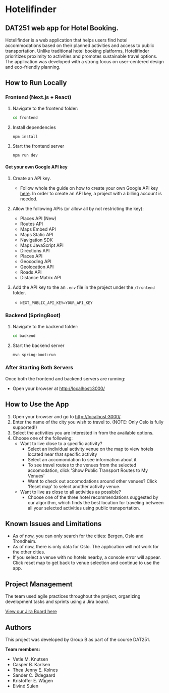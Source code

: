 # Hotelifinder

## DAT251 web app for Hotel Booking.
Hotelifinder is a web application that helps users find hotel accommodations based on their planned activities and access to public transportation. Unlike traditional hotel booking platforms, Hotelifinder prioritizes proximity to activities and promotes sustainable travel options. The application was developed with a strong focus on user-centered design and eco-friendly planning.

## How to Run Locally

### Frontend (Next.js + React)

1. Navigate to the frontend folder:
   ```bash
   cd frontend
   ```
2. Install dependencies
   ```bash
   npm install
   ```
3. Start the frontend server
   ```bash
   npm run dev
   ```

#### Get your own Google API key
1. Create an API key.
     * Follow whole the guide on how to create your own Google API key [here](https://developers.google.com/maps/documentation/javascript/get-api-key=). In order to create an API key, a project with a billing account is needed.

2. Allow the following APIs (or allow all by not restricting the key):
     * Places API (New)
     * Routes API
     * Maps Embed API
     * Maps Static API
     * Navigation SDK
     * Maps JavaScript API
     * Directions API
     * Places API
     * Geocoding API
     * Geolocation API
     * Roads API
     * Distance Matrix API

3. Add the API key to the an `.env` file in the project under the `/frontend` folder.
     * `NEXT_PUBLIC_API_KEY=YOUR_API_KEY`

### Backend (SpringBoot)

1. Navigate to the backend folder:
   ```bash
   cd backend
   ````
2. Start the backend server
   ```bash
   mvn spring-boot:run
   ````

### After Starting Both Servers

Once both the frontend and backend servers are running:
* Open your browser at [http://localhost:3000/](http://localhost:3000/) 

## How to Use the App

1. Open your browser and go to [http://localhost:3000/](http://localhost:3000/).
2. Enter the name of the city you wish to travel to. (NOTE: Only Oslo is fully supported!)
3. Select the activities you are interested in from the available options.
4. Choose one of the following:
    * Want to live close to a specific activity?
        - Select an individual activity venue on the map to view hotels located near that specific activity
        - Select an accomondation to see information about it
        - To see travel routes to the venues from the selected accomodation, click 'Show Public Transport Routes to My Venues' 
        - Want to check out accomodations around other venues? Click 'Reset map' to select another activity venue.
   * Want to live as close to all activities as possible?
        - Choose one of the three hotel recommendations suggested by our algorithm, which finds the best location for traveling between all your selected activities using public transportation.

## Known Issues and Limitations

* As of now, you can only search for the cities: Bergen, Oslo and Trondheim.
* As of now, there is only data for Oslo. The application will not work for the other cities.
* If you select a venue with no hotels nearby, a console error will appear. Click reset map to get back to venue selection and continue to use the app.

## Project Management

The team used agile practices throughout the project, organizing development tasks and sprints using a Jira board.

[View our Jira Board here](https://dat250-gruppe3.atlassian.net/jira/software/projects/DAT251/boards/3?atlOrigin=eyJpIjoiYjkxZjY1Y2M1MTIxNGZiMGFhOWVlY2I2ODQ5YzBhNDEiLCJwIjoiaiJ9)

## Authors

This project was developed by Group B as part of the course DAT251.

**Team members:**
- Vetle M. Knutsen
- Casper B. Karlsen
- Thea Jenny E. Kolnes
- Sander C. Ødegaard
- Kristoffer E. Wågen
- Eivind Sulen
